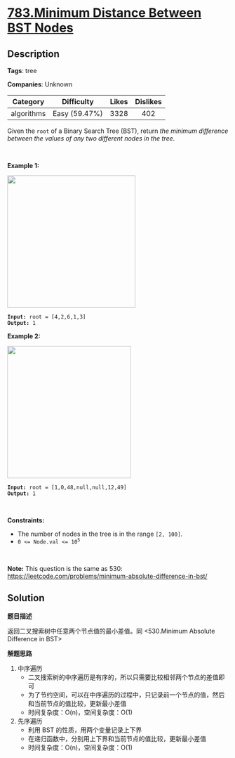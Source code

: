 # [783.Minimum Distance Between BST Nodes](https://leetcode.com/problems/minimum-distance-between-bst-nodes/description/)

## Description

**Tags**: tree

**Companies**: Unknown

|  Category  |  Difficulty   | Likes | Dislikes |
| :--------: | :-----------: | :---: | :------: |
| algorithms | Easy (59.47%) | 3328  |   402    |

<p>Given the <code>root</code> of a Binary Search Tree (BST), return <em>the minimum difference between the values of any two different nodes in the tree</em>.</p>
<p>&nbsp;</p>
<p><strong class="example">Example 1:</strong></p>
<img alt="" src="https://assets.leetcode.com/uploads/2021/02/05/bst1.jpg" style="width: 292px; height: 301px;" />
<pre><code><strong>Input:</strong> root = [4,2,6,1,3]
<strong>Output:</strong> 1</code></pre>
<p><strong class="example">Example 2:</strong></p>
<img alt="" src="https://assets.leetcode.com/uploads/2021/02/05/bst2.jpg" style="width: 282px; height: 301px;" />
<pre><code><strong>Input:</strong> root = [1,0,48,null,null,12,49]
<strong>Output:</strong> 1</code></pre>
<p>&nbsp;</p>
<p><strong>Constraints:</strong></p>
<ul>
  <li>The number of nodes in the tree is in the range <code>[2, 100]</code>.</li>
  <li><code>0 &lt;= Node.val &lt;= 10<sup>5</sup></code></li>
</ul>
<p>&nbsp;</p>
<p><strong>Note:</strong> This question is the same as 530: <a href="https://leetcode.com/problems/minimum-absolute-difference-in-bst/" target="_blank">https://leetcode.com/problems/minimum-absolute-difference-in-bst/</a></p>

## Solution

**题目描述**

返回二叉搜索树中任意两个节点值的最小差值。同 <530.Minimum Absolute Difference in BST>

**解题思路**

1. 中序遍历
   - 二叉搜索树的中序遍历是有序的，所以只需要比较相邻两个节点的差值即可
   - 为了节约空间，可以在中序遍历的过程中，只记录前一个节点的值，然后和当前节点的值比较，更新最小差值
   - 时间复杂度：O(n)，空间复杂度：O(1)
2. 先序遍历
   - 利用 BST 的性质，用两个变量记录上下界
   - 在递归函数中，分别用上下界和当前节点的值比较，更新最小差值
   - 时间复杂度：O(n)，空间复杂度：O(1)
